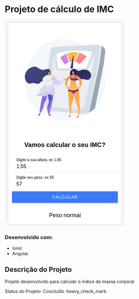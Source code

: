 
# Projeto de cálculo de IMC

![captura de tela do app funcionando 1](https://github.com/DevDiana/imc/blob/14900fbb04b1e0087c500bbb543a639f9846eb7a/Captura%20de%20tela%20de%202021-03-29%2023-06-00.png)

### Desenvolvido com:
* Ionic
* Angular
## Descrição do Projeto
<p align="justify">Projeto desenvolvido para calcular o índice de massa corporal </p>
   Status do Projeto: Concluído :heavy_check_mark: <br>


